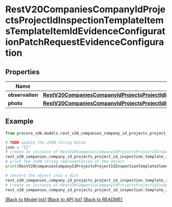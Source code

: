 # RestV20CompaniesCompanyIdProjectsProjectIdInspectionTemplateItemsTemplateItemIdEvidenceConfigurationPatchRequestEvidenceConfiguration


## Properties

Name | Type | Description | Notes
------------ | ------------- | ------------- | -------------
**observation** | [**RestV20CompaniesCompanyIdProjectsProjectIdInspectionTemplateItemsTemplateItemIdEvidenceConfigurationPatchRequestEvidenceConfigurationObservation**](RestV20CompaniesCompanyIdProjectsProjectIdInspectionTemplateItemsTemplateItemIdEvidenceConfigurationPatchRequestEvidenceConfigurationObservation.md) |  | [optional] 
**photo** | [**RestV20CompaniesCompanyIdProjectsProjectIdInspectionTemplateItemsTemplateItemIdEvidenceConfigurationPatchRequestEvidenceConfigurationPhoto**](RestV20CompaniesCompanyIdProjectsProjectIdInspectionTemplateItemsTemplateItemIdEvidenceConfigurationPatchRequestEvidenceConfigurationPhoto.md) |  | [optional] 

## Example

```python
from procore_sdk.models.rest_v20_companies_company_id_projects_project_id_inspection_template_items_template_item_id_evidence_configuration_patch_request_evidence_configuration import RestV20CompaniesCompanyIdProjectsProjectIdInspectionTemplateItemsTemplateItemIdEvidenceConfigurationPatchRequestEvidenceConfiguration

# TODO update the JSON string below
json = "{}"
# create an instance of RestV20CompaniesCompanyIdProjectsProjectIdInspectionTemplateItemsTemplateItemIdEvidenceConfigurationPatchRequestEvidenceConfiguration from a JSON string
rest_v20_companies_company_id_projects_project_id_inspection_template_items_template_item_id_evidence_configuration_patch_request_evidence_configuration_instance = RestV20CompaniesCompanyIdProjectsProjectIdInspectionTemplateItemsTemplateItemIdEvidenceConfigurationPatchRequestEvidenceConfiguration.from_json(json)
# print the JSON string representation of the object
print(RestV20CompaniesCompanyIdProjectsProjectIdInspectionTemplateItemsTemplateItemIdEvidenceConfigurationPatchRequestEvidenceConfiguration.to_json())

# convert the object into a dict
rest_v20_companies_company_id_projects_project_id_inspection_template_items_template_item_id_evidence_configuration_patch_request_evidence_configuration_dict = rest_v20_companies_company_id_projects_project_id_inspection_template_items_template_item_id_evidence_configuration_patch_request_evidence_configuration_instance.to_dict()
# create an instance of RestV20CompaniesCompanyIdProjectsProjectIdInspectionTemplateItemsTemplateItemIdEvidenceConfigurationPatchRequestEvidenceConfiguration from a dict
rest_v20_companies_company_id_projects_project_id_inspection_template_items_template_item_id_evidence_configuration_patch_request_evidence_configuration_from_dict = RestV20CompaniesCompanyIdProjectsProjectIdInspectionTemplateItemsTemplateItemIdEvidenceConfigurationPatchRequestEvidenceConfiguration.from_dict(rest_v20_companies_company_id_projects_project_id_inspection_template_items_template_item_id_evidence_configuration_patch_request_evidence_configuration_dict)
```
[[Back to Model list]](../README.md#documentation-for-models) [[Back to API list]](../README.md#documentation-for-api-endpoints) [[Back to README]](../README.md)


